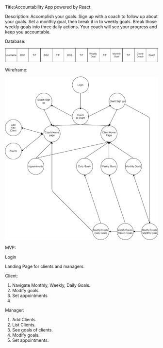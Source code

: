 Title:Accountability App powered by React

Description:
Accomplish your goals.  Sign up with a coach to follow up about your goals. Set a monthly goal, then break it in to weekly goals.  Break those weekly goals into three daily actions.  Your coach will see your progress and keep you accountable.  

Database:


![Airtable](https://github.com/forexsnyder/Accountability/blob/master/Images/Airtable.png)

Wireframe:




![Wireframe](https://github.com/forexsnyder/Accountability/blob/master/Images/App%20Diagram.png)

MVP:

Login

Landing Page for clients and managers.

Client:

1. Navigate Monthly, Weekly, Daily Goals.
2. Modify goals.
3. Set appointments
4. 

Manager:
1. Add Clients
2. List Clients.
3. See goals of clients.
4. Modify goals.
5. Set appointments.
